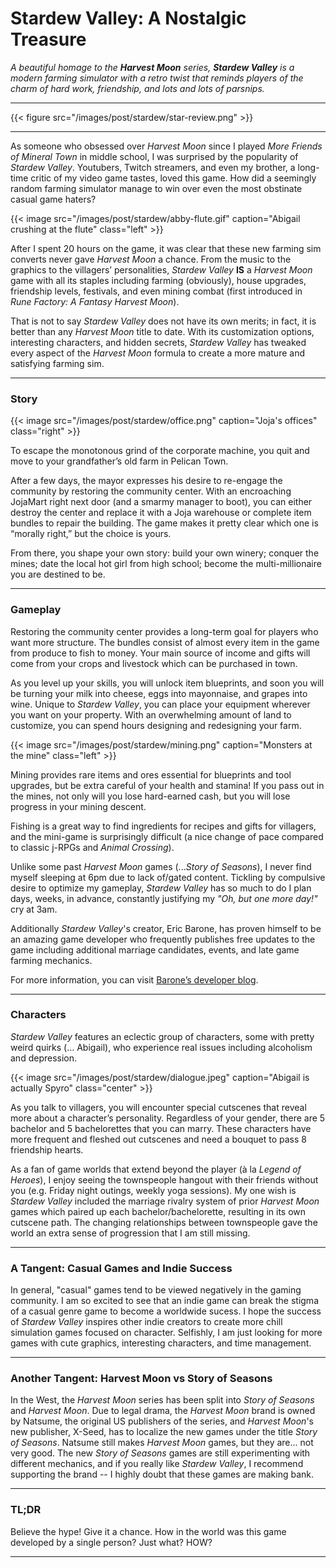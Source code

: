 # Stardew Valley: A Nostalgic Treasure

*A beautiful homage to the **Harvest Moon** series, **Stardew Valley** is a modern farming simulator with a retro twist that reminds players of the charm of hard work, friendship, and lots and lots of parsnips.*

<!--more-->

---

{{< figure src="/images/post/stardew/star-review.png" >}}

---

As someone who obsessed over *Harvest Moon* since I played *More Friends of Mineral Town* in middle school, I was surprised by the popularity of *Stardew Valley*. Youtubers, Twitch streamers, and even my brother, a long-time critic of my video game tastes, loved this game. How did a seemingly random farming simulator manage to win over even the most obstinate casual game haters?

{{< image src="/images/post/stardew/abby-flute.gif" caption="Abigail crushing at the flute" class="left" >}}

After I spent 20 hours on the game, it was clear that these new farming sim converts never gave *Harvest Moon* a chance. From the music to the graphics to the villagers’ personalities, *Stardew Valley* **IS** a *Harvest Moon* game with all its staples including farming (obviously), house upgrades, friendship levels, festivals, and even mining combat (first introduced in *Rune Factory: A Fantasy Harvest Moon*). 

That is not to say *Stardew Valley* does not have its own merits; in fact, it is better than any *Harvest Moon* title to date. With its customization options, interesting characters, and hidden secrets, *Stardew Valley* has tweaked every aspect of the *Harvest Moon* formula to create a more mature and satisfying farming sim.

---

### Story

{{< image src="/images/post/stardew/office.png" caption="Joja's offices" class="right" >}}

To escape the monotonous grind of the corporate machine, you quit and move to your grandfather’s old farm in Pelican Town.

After a few days, the mayor expresses his desire to re-engage the community by restoring the community center. With an encroaching JojaMart right next door (and a smarmy manager to boot), you can either destroy the center and replace it with a Joja warehouse or complete item bundles to repair the building. The game makes it pretty clear which one is “morally right,” but the choice is yours.

From there, you shape your own story: build your own winery; conquer the mines; date the local hot girl from high school; become the multi-millionaire you are destined to be.

---

### Gameplay

Restoring the community center provides a long-term goal for players who want more structure. The bundles consist of almost every item in the game from produce to fish to money. Your main source of income and gifts will come from your crops and livestock which can be purchased in town.

As you level up your skills, you will unlock item blueprints, and soon you will be turning your milk into cheese, eggs into mayonnaise, and grapes into wine. Unique to *Stardew Valley*, you can place your equipment wherever you want on your property. With an overwhelming amount of land to customize, you can spend hours designing and redesigning your farm.

{{< image src="/images/post/stardew/mining.png" caption="Monsters at the mine" class="left" >}}

Mining provides rare items and ores essential for blueprints and tool upgrades, but be extra careful of your health and stamina! If you pass out in the mines, not only will you lose hard-earned cash, but you will lose progress in your mining descent.

Fishing is a great way to find ingredients for recipes and gifts for villagers, and the mini-game is surprisingly difficult (a nice change of pace compared to classic j-RPGs and *Animal Crossing*).

Unlike some past *Harvest Moon* games (...*Story of Seasons*), I never find myself sleeping at 6pm due to lack of/gated content. Tickling by compulsive desire to optimize my gameplay, *Stardew Valley* has so much to do I plan days, weeks, in advance, constantly justifying my *"Oh, but one more day!"* cry at 3am.

Additionally *Stardew Valley*'s creator, Eric Barone, has proven himself to be an amazing game developer who frequently publishes free updates to the game including additional marriage candidates, events, and late game farming mechanics.

For more information, you can visit [Barone’s developer blog](https://www.stardewvalley.net/blog/).

---

### Characters

*Stardew Valley* features an eclectic group of characters, some with pretty weird quirks (… Abigail), who experience real issues including alcoholism and depression.

{{< image src="/images/post/stardew/dialogue.jpeg" caption="Abigail is actually Spyro" class="center" >}}

As you talk to villagers, you will encounter special cutscenes that reveal more about a character’s personality. Regardless of your gender, there are 5 bachelor and 5 bachelorettes that you can marry. These characters have more frequent and fleshed out cutscenes and need a bouquet to pass 8 friendship hearts.

As a fan of game worlds that extend beyond the player (à la *Legend of Heroes*), I enjoy seeing the townspeople hangout with their friends without you (e.g. Friday night outings, weekly yoga sessions). My one wish is *Stardew Valley* included the marriage rivalry system of prior *Harvest Moon* games which paired up each bachelor/bachelorette, resulting in its own cutscene path. The changing relationships between townspeople gave the world an extra sense of progression that I am still missing. 

---

### A Tangent: Casual Games and Indie Success

In general, "casual" games tend to be viewed negatively in the gaming community. I am so excited to see that an indie game can break the stigma of a casual genre game to become a worldwide sucess. I hope the success of *Stardew Valley* inspires other indie creators to create more chill simulation games focused on character. Selfishly, I am just looking for more games with cute graphics, interesting characters, and time management.

---

### Another Tangent: Harvest Moon vs Story of Seasons

 In the West, the *Harvest Moon* series has been split into *Story of Seasons* and *Harvest Moon*. Due to legal drama, the *Harvest Moon* brand is owned by Natsume, the original US publishers of the series, and *Harvest Moon*'s new publisher, X-Seed, has to localize the new games under the title *Story of Seasons*. Natsume still makes *Harvest Moon* games, but they are... not very good. The new *Story of Seasons* games are still experimenting with different mechanics, and if you really like *Stardew Valley*, I recommend supporting the brand -- I highly doubt that these games are making bank.

 ---

### TL;DR

Believe the hype! Give it a chance. How in the world was this game developed by a single person? Just what? HOW?

---


